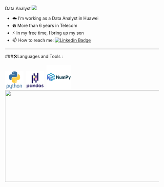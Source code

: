  <img src="https://komarev.com/ghpvc/?username=yGoodwinvlad&style=flat-square&color=blue" alt=""/>

Data Analyst <img src="https://media.giphy.com/media/WUlplcMpOCEmTGBtBW/giphy.gif" width="30"> 

- :cloud: I’m working as a Data Analyst in Huawei
- :phone: More than 6 years in Telecom
- :zap: In my free time, I bring up my son
- :mailbox: How to reach me: [![Linkedin Badge](https://img.shields.io/badge/-Goodwinvlad-blue?style=flat&logo=Linkedin&logoColor=white)](https://www.linkedin.com/in/vladislav-ivanov-9b5a47181/)

---

###:hammer_and_wrench:Languages and Tools :
<div>
  <img src="https://github.com/devicons/devicon/blob/master/icons/python/python-original-wordmark.svg" title="Python" alt="Python" width="60" height="60"/>&nbsp;
  <img src="https://github.com/devicons/devicon/blob/master/icons/pandas/pandas-original-wordmark.svg" title="Pandas" alt="Pandas" width="60" height="60"/>&nbsp;
  <img src="https://github.com/devicons/devicon/blob/master/icons/numpy/numpy-original-wordmark.svg" title="numpy" alt="numpy" width="80" height="80"/>&nbsp;
</div>


<div align="center">
  <img src="https://media.giphy.com/media/dWesBcTLavkZuG35MI/giphy.gif" width="600" height="300"/>
</div>





<!--
**Goodwinvlad/Goodwinvlad** is a ✨ _special_ ✨ repository because its `README.md` (this file) appears on your GitHub profile.

Here are some ideas to get you started:

- 🔭 I’m currently working on ...
- 🌱 I’m currently learning ...
- 👯 I’m looking to collaborate on ...
- 🤔 I’m looking for help with ...
- 💬 Ask me about ...
- 📫 How to reach me: ...
- 😄 Pronouns: ...
- ⚡ Fun fact: ...
-->
